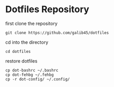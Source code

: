 # Dotfiles Repository
first clone the repository

	git clone https://github.com/galib45/dotfiles

cd into the directory

	cd dotfiles

restore dotfiles

	cp dot-bashrc ~/.bashrc
	cp dot-fehbg ~/.fehbg
	cp -r dot-config/ ~/.config/
